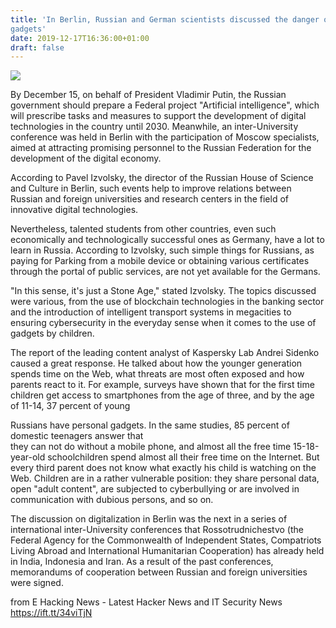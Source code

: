 ```yaml
---
title: 'In Berlin, Russian and German scientists discussed the danger of smart
gadgets'
date: 2019-12-17T16:36:00+01:00
draft: false
---
```


[![](https://2.bp.blogspot.com/-hZhDGgHlWFs/UutJcGTGbCI/AAAAAAAALBY/p5W72TrdHkk/s640/security-bug-remote-code-execution-wikipedia.jpg)](https://2.bp.blogspot.com/-hZhDGgHlWFs/UutJcGTGbCI/AAAAAAAALBY/p5W72TrdHkk/s1600/security-bug-remote-code-execution-wikipedia.jpg)

  
By December 15, on behalf of President Vladimir Putin, the Russian government should prepare a Federal project "Artificial intelligence", which will prescribe tasks and measures to support the development of digital technologies in the country until 2030. Meanwhile, an inter-University conference was held in Berlin with the participation of Moscow specialists, aimed at attracting promising personnel to the Russian Federation for the development of the digital economy.  
  
According to Pavel Izvolsky, the director of the Russian House of Science and Culture in Berlin, such events help to improve relations between Russian and foreign universities and research centers in the field of innovative digital technologies.  
  
Nevertheless, talented students from other countries, even such economically and technologically successful ones as Germany, have a lot to learn in Russia. According to Izvolsky, such simple things for Russians, as paying for Parking from a mobile device or obtaining various certificates through the portal of public services, are not yet available for the Germans.  
  
"In this sense, it's just a Stone Age," stated Izvolsky. The topics discussed were various, from the use of blockchain technologies in the banking sector and the introduction of intelligent transport systems in megacities to ensuring cybersecurity in the everyday sense when it comes to the use of gadgets by children.  
  
The report of the leading content analyst of Kaspersky Lab Andrei Sidenko caused a great response. He talked about how the younger generation spends time on the Web, what threats are most often exposed and how parents react to it. For example, surveys have shown that for the first time children get access to smartphones from the age of three, and by the age of 11-14, 37 percent of young  
  
Russians have personal gadgets. In the same studies, 85 percent of domestic teenagers answer that  
they can not do without a mobile phone, and almost all the free time 15-18-year-old schoolchildren spend almost all their free time on the Internet. But every third parent does not know what exactly his child is watching on the Web. Children are in a rather vulnerable position: they share personal data, open "adult content", are subjected to cyberbullying or are involved in communication with dubious persons, and so on.  
  
The discussion on digitalization in Berlin was the next in a series of international inter-University conferences that Rossotrudnichestvo (the Federal Agency for the Commonwealth of Independent States, Compatriots Living Abroad and International Humanitarian Cooperation) has already held in India, Indonesia and Iran. As a result of the past conferences, memorandums of cooperation between Russian and foreign universities were signed.

  
  
from E Hacking News - Latest Hacker News and IT Security News https://ift.tt/34viTjN